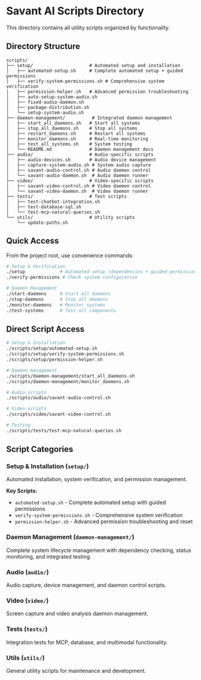 # Savant AI Scripts Directory

This directory contains all utility scripts organized by functionality.

## Directory Structure

```
scripts/
├── setup/                     # Automated setup and installation
│   ├── automated-setup.sh     # Complete automated setup + guided permissions
│   ├── verify-system-permissions.sh # Comprehensive system verification
│   ├── permission-helper.sh   # Advanced permission troubleshooting
│   ├── auto-setup-system-audio.sh
│   ├── fixed-audio-daemon.sh
│   ├── package-distribution.sh
│   └── setup-system-audio.sh
├── daemon-management/          # Integrated daemon management
│   ├── start_all_daemons.sh   # Start all systems
│   ├── stop_all_daemons.sh    # Stop all systems
│   ├── restart_daemons.sh     # Restart all systems
│   ├── monitor_daemons.sh     # Real-time monitoring
│   ├── test_all_systems.sh    # System testing
│   └── README.md              # Daemon management docs
├── audio/                     # Audio-specific scripts
│   ├── audio-devices.sh       # Audio device management
│   ├── capture-system-audio.sh # System audio capture
│   ├── savant-audio-control.sh # Audio daemon control
│   └── savant-audio-daemon.sh  # Audio daemon runner
├── video/                     # Video-specific scripts
│   ├── savant-video-control.sh # Video daemon control
│   └── savant-video-daemon.sh  # Video daemon runner
├── tests/                     # Test scripts
│   ├── test-chatbot-integration.sh
│   ├── test-database-sql.sh
│   └── test-mcp-natural-queries.sh
└── utils/                     # Utility scripts
    └── update-paths.sh
```

## Quick Access

From the project root, use convenience commands:

```bash
# Setup & Verification
./setup             # Automated setup (dependencies + guided permissions)
./verify-permissions # Check system configuration

# Daemon Management  
./start-daemons     # Start all daemons
./stop-daemons      # Stop all daemons  
./monitor-daemons   # Monitor systems
./test-systems      # Test all components
```

## Direct Script Access

```bash
# Setup & Installation
./scripts/setup/automated-setup.sh
./scripts/setup/verify-system-permissions.sh
./scripts/setup/permission-helper.sh

# Daemon management
./scripts/daemon-management/start_all_daemons.sh
./scripts/daemon-management/monitor_daemons.sh

# Audio scripts
./scripts/audio/savant-audio-control.sh

# Video scripts  
./scripts/video/savant-video-control.sh

# Testing
./scripts/tests/test-mcp-natural-queries.sh
```

## Script Categories

### **Setup & Installation** (`setup/`)
Automated installation, system verification, and permission management.

**Key Scripts:**
- `automated-setup.sh` - Complete automated setup with guided permissions
- `verify-system-permissions.sh` - Comprehensive system verification
- `permission-helper.sh` - Advanced permission troubleshooting and reset

### **Daemon Management** (`daemon-management/`)
Complete system lifecycle management with dependency checking, status monitoring, and integrated testing.

### **Audio** (`audio/`)
Audio capture, device management, and daemon control scripts.

### **Video** (`video/`)
Screen capture and video analysis daemon management.

### **Tests** (`tests/`)
Integration tests for MCP, database, and multimodal functionality.

### **Utils** (`utils/`)
General utility scripts for maintenance and development.